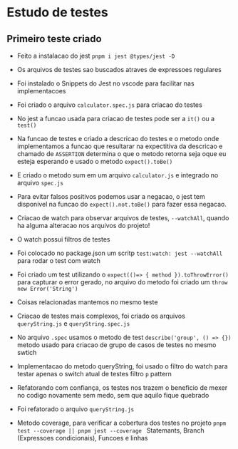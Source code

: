 # Estudo de testes

## Primeiro teste criado

- Feito a instalacao do jest `pnpm i jest @types/jest -D`
- Os arquivos de testes sao buscados atraves de expressoes regulares
- Foi instalado o Snippets do Jest no vscode para facilitar nas implementacoes
- Foi criado o arquivo `calculator.spec.js` para criacao do testes
- No jest a funcao usada para criacao de testes pode ser a `it()` ou a `test()`
- Na funcao de testes e criado a descricao do testes e o metodo onde implementamos a funcao que resultarar na expectitiva da descricao e chamado de `ASSERTION`
  determina o que o metodo retorna seja oque eu esteja esperando e usado o metodo `expect().toBe()`
- E criado o metodo sum em um arquivo `calculator.js` e integrado no arquivo `spec.js`
- Para evitar falsos positivos podemos usar a negacao, o jest tem disponivel na funcao do `expect().not.toBe()` para fazer essa negacao.
- Criacao de watch para observar arquivos de testes, `--watchAll`, quando ha alguma alteracao nos arquivos do projeto!
- O watch possui filtros de testes
- Foi colocado no package.json um scritp `test:watch: jest --watchAll` para rodar o test com watch

- Foi criado um test utilizando o `expect(()=> { method }).toThrowError()` para capturar o error gerado, no arquivo do metodo foi criado um `throw new Error('String')`
- Coisas relacionadas mantemos no mesmo teste

- Criacao de testes mais complexos, foi criado os arquivos `queryString.js` e `queryString.spec.js`
- No arquivo `.spec` usamos o metodo de test `describe('group', () => {})` metodo usado para criacao de grupo de casos de testes no mesmo swtich

- Implementacao do metodo queryString, foi usado o filtro do watch para testar apenas o switch atual de testes filtro `p` pattern

- Refatorando com confiança, os testes nos trazem o beneficio de mexer no codigo novamente sem medo, sem que aquilo fique quebrado
- Foi refatorado o arquivo `queryString.js`

- Metodo coverage, para verificar a cobertura dos testes no projeto `pnpm test --coverage || pnpm jest --coverage ` Statemants, Branch (Expressoes condicionais), Funcoes e linhas
